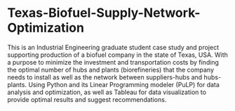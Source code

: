 # Texas-Biofuel-Supply-Network-Optimization
This is an Industrial Engineering graduate student case study and project supporting production of a biofuel company in the state of Texas, USA. 
With a purpose to minimize the investment and transportation costs by finding the optimal number of hubs and plants (biorefineries) that the company needs to install as well as the network between suppliers-hubs and hubs-plants.
Using Python and its Linear Programming modeler (PuLP) for data analysis and optimization, as well as Tableau for data visualization to provide optimal results and suggest recommendations.
